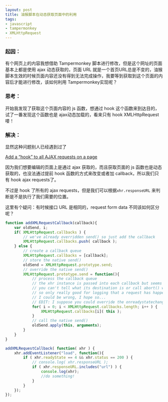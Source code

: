 ```yaml
---
layout: post
title: 油猴脚本在动态获取页面中的利用
tags:
- javascript
- tampermonkey
- XMLHttpRequest
---
```


### 起因：

有个网页上的内容我想借助 Tampermonkey 脚本进行修改，但是这个网址的页面基本上都是使用 ajax 动态获取的，页面 URL 就是一个首页URL总是不变的，油猴脚本生效的时候页面内容还没有得到无法完成操作，我要等到获取到这个页面的内容后才能进行修改，该如何利用 Tampermonkey实现呢？

### 思考：

开始我发现了获取这个页面内容的 js 函数，想通过 hook 这个函数来到达目的，试了一番发现这个函数也是 ajax动态加载的，看来只有 hook XMLHttpRequest 喽！

### 解决：

显然这种问题别人已经遇到过了

[Add a “hook” to all AJAX requests on a page](https://stackoverflow.com/questions/5202296/add-a-hook-to-all-ajax-requests-on-a-page)

因为我们想要编辑的页面上是通过 ajax 获取的，而且获取页面的 js 函数也是动态获取的，也没法通过提前 hook 函数的方式来改变或者加 callback，所以我们只有 hook ajax requests了。

不过是 hook 了所有的 ajax requests，但是我们可以根据`xhr.responseURL` 来判断是不是执行了我们需要的位置。

这里有个疑问：有时候接口 URL 是相同的，request form data 不同该如何区分呢？

```javascript
function addXMLRequestCallback(callback){
    var oldSend, i;
    if( XMLHttpRequest.callbacks ) {
        // we've already overridden send() so just add the callback
        XMLHttpRequest.callbacks.push( callback );
    } else {
        // create a callback queue
        XMLHttpRequest.callbacks = [callback];
        // store the native send()
        oldSend = XMLHttpRequest.prototype.send;
        // override the native send()
        XMLHttpRequest.prototype.send = function(){
            // process the callback queue
            // the xhr instance is passed into each callback but seems pretty useless
            // you can't tell what its destination is or call abort() without an error
            // so only really good for logging that a request has happened
            // I could be wrong, I hope so...
            // EDIT: I suppose you could override the onreadystatechange handler though
            for( i = 0; i < XMLHttpRequest.callbacks.length; i++ ) {
                XMLHttpRequest.callbacks[i]( this );
            }
            // call the native send()
            oldSend.apply(this, arguments);
        }
    }
}

addXMLRequestCallback( function( xhr ) {
    xhr.addEventListener("load", function(){
        if ( xhr.readyState == 4 && xhr.status == 200 ) {
            // console.log( xhr.responseURL );
            if ( xhr.responseURL.includes("url") ) {
                console.log(xhr);
                //do something!
            }
        }
    });
});
```

